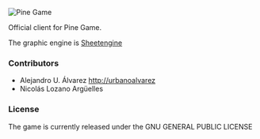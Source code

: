 ![Pine Game](public/assets/img/logo.png "Pine, the game")

Official client for Pine Game.

The graphic engine is [Sheetengine](http://sheetengine.codeplex.com/)

### Contributors
- Alejandro U. Álvarez [http://urbanoalvarez](http://urbanoalvarez.es)
- Nicolás Lozano Argüelles

### License
The game is currently released under the GNU GENERAL PUBLIC LICENSE

